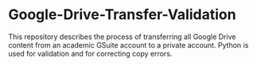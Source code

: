 # Google-Drive-Transfer-Validation
This repository describes the process of transferring all Google Drive content from an academic GSuite account to a private account. Python is used for validation and for correcting copy errors.
